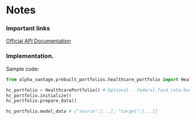 # Notes

### Important links

[Official API Documentation](https://www.alphavantage.co/documentation/)

### Implementation.

Sample code:

```python
from alpha_vantage.prebuilt_portfolios.healthcare_portfolio import HealthcarePortfolio

hc_portfolio = HealthcarePortfolio() # Optional - federal_fund_rate:bool
hc_portfolio.initialize()
hc_portfolio.prepare_data()

hc_portfolio.model_data # {"source":[...], "target":[...]}

```
